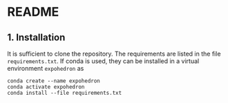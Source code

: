 # README

## 1. Installation

It is sufficient to clone the repository.
The requirements are listed in the file `requirements.txt`.
If conda is used, they can be installed in a virtual environment `expohedron` as
```shell
conda create --name expohedron
conda activate expohedron
conda install --file requirements.txt
```
